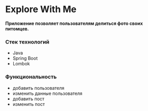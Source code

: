 # Explore With Me

**Приложение позволяет пользователям делиться фото своих питомцев.**

### Стек технологий
- Java
- Spring Boot
- Lombok

### Функциональность
- добавить пользователя
- изменить данные пользователя
- добавить пост
- изменить пост
